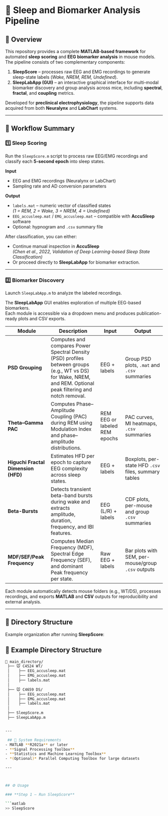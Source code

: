 # 🧠 Sleep and Biomarker Analysis Pipeline

## 📘 Overview
This repository provides a complete **MATLAB-based framework** for automated **sleep scoring** and **EEG biomarker analysis** in mouse models.  
The pipeline consists of two complementary components:

1. **SleepScore** – processes raw EEG and EMG recordings to generate sleep-state labels (*Wake, NREM, REM, Undefined*).  
2. **SleepLabApp (GUI)** – an interactive graphical interface for multi-modal biomarker discovery and group analysis across mice, including **spectral**, **fractal**, and **coupling** metrics.

Developed for **preclinical electrophysiology**, the pipeline supports data acquired from both **Neuralynx** and **LabChart** systems.

---

## 🚀 Workflow Summary

### 1️⃣ Sleep Scoring
Run the `SleepScore.m` script to process raw EEG/EMG recordings and classify each **5-second epoch** into sleep states.

**Input**
- EEG and EMG recordings (Neuralynx or LabChart)
- Sampling rate and AD conversion parameters

**Output**
- `labels.mat` – numeric vector of classified states  
  *(1 = REM, 2 = Wake, 3 = NREM, 4 = Undefined)*
- `EEG_accusleep.mat` / `EMG_accusleep.mat` – compatible with **AccuSleep** software  
- Optional: hypnogram and `.csv` summary file

After classification, you can either:
- Continue manual inspection in **AccuSleep**  
  *(Chen et al., 2022, Validation of Deep Learning-based Sleep State Classification)*  
- Or proceed directly to **SleepLabApp** for biomarker extraction.

---

### 2️⃣ Biomarker Discovery
Launch `SleepLabApp.m` to analyze the labeled recordings.

The **SleepLabApp** GUI enables exploration of multiple EEG-based biomarkers.  
Each module is accessible via a dropdown menu and produces publication-ready plots and CSV exports.

| Module | Description | Input | Output |
|--------|--------------|--------|---------|
| **PSD Grouping** | Computes and compares Power Spectral Density (PSD) profiles between groups (e.g., WT vs DS) for Wake, NREM, and REM. Optional peak filtering and notch removal. | EEG + labels | Group PSD plots, `.mat` and `.csv` summaries |
| **Theta–Gamma PAC** | Computes Phase–Amplitude Coupling (PAC) during REM using Modulation Index and phase–amplitude distributions. | REM EEG or labeled REM epochs | PAC curves, MI heatmaps, `.csv` summaries |
| **Higuchi Fractal Dimension (HFD)** | Estimates HFD per epoch to capture EEG complexity across sleep states. | EEG + labels | Boxplots, per-state HFD `.csv` files, summary tables |
| **Beta-Bursts** | Detects transient beta-band bursts during wake and extracts amplitude, duration, frequency, and IBI features. | EEG (L/R) + labels | CDF plots, per-mouse and group `.csv` summaries |
| **MDF/SEF/Peak Frequency** | Computes Median Frequency (MDF), Spectral Edge Frequency (SEF), and dominant Peak frequency per state. | Raw EEG + labels | Bar plots with SEM, per-mouse/group `.csv` outputs |

Each module automatically detects mouse folders (e.g., WT/DS), processes recordings, and exports **MATLAB** and **CSV** outputs for reproducibility and external analysis.

---

## 📂 Directory Structure
Example organization after running **SleepScore**:

## 📂 Example Directory Structure

```bash
📁 main_directory/
 ├── 🐭 C4524 WT/
 │    ├── EEG_accusleep.mat
 │    ├── EMG_accusleep.mat
 │    ├── labels.mat
 │
 ├── 🐭 C4659 DS/
 │    ├── EEG_accusleep.mat
 │    ├── EMG_accusleep.mat
 │    ├── labels.mat
 │
 ├── SleepScore.m
 ├── SleepLabApp.m


---

 ## 🧩 System Requirements
- MATLAB **R2021a** or later  
- **Signal Processing Toolbox**  
- **Statistics and Machine Learning Toolbox**  
- *(Optional)* Parallel Computing Toolbox for large datasets  

---



## ⚙️ Usage

### **Step 1 – Run SleepScore**

```matlab
>> SleepScore



